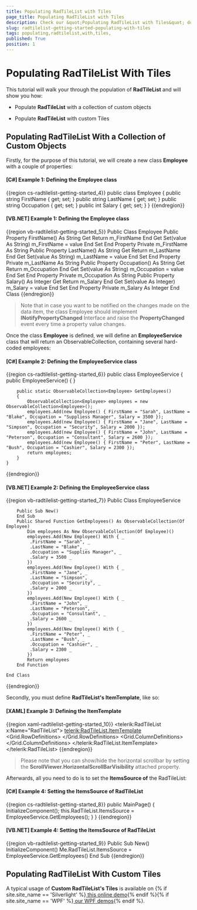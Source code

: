 ```yaml
---
title: Populating RadTileList with Tiles 
page_title: Populating RadTileList with Tiles 
description: Check our &quot;Populating RadTileList with Tiles&quot; documentation article for the RadTileList WPF control.
slug: radtilelist-getting-started-populating-with-tiles
tags: populating,radtilelist,with,tiles,
published: True
position: 1
---
```


# Populating RadTileList With Tiles 



This tutorial will walk your through the population of __RadTileList__ and will show you how:

* Populate __RadTileList__ with a collection of custom objects
        

* Populate __RadTileList__ with custom Tiles
        

## Populating RadTileList With a Collection of Custom Objects

Firstly, for the purpose of this tutorial, we will create a new class __Employee__ with a couple of properties:

#### __[C#] Example 1: Defining the Employee class__

{{region cs-radtilelist-getting-started_4}}
	public class Employee
	{
	    public string FirstName
	    {
	        get;
	        set;
	    }
	    public string LastName
	    {
	        get;
	        set;
	    }
	    public string Occupation
	    {
	        get;
	        set;
	    }
	    public int Salary
	    {
	        get;
	        set;
	    }
	}
{{endregion}}



#### __[VB.NET] Example 1: Defining the Employee class__

{{region vb-radtilelist-getting-started_5}}
	Public Class Employee
	    Public Property FirstName() As String
	        Get
	            Return m_FirstName
	        End Get
	        Set(value As String)
	            m_FirstName = value
	        End Set
	    End Property
	    Private m_FirstName As String
	    Public Property LastName() As String
	        Get
	            Return m_LastName
	        End Get
	        Set(value As String)
	            m_LastName = value
	        End Set
	    End Property
	    Private m_LastName As String
	    Public Property Occupation() As String
	        Get
	            Return m_Occupation
	        End Get
	        Set(value As String)
	            m_Occupation = value
	        End Set
	    End Property
	    Private m_Occupation As String
	    Public Property Salary() As Integer
	        Get
	            Return m_Salary
	        End Get
	        Set(value As Integer)
	            m_Salary = value
	        End Set
	    End Property
	    Private m_Salary As Integer
	End Class
{{endregion}}



>Note that in case you want to be notified on the changes made on the data item, the class Employee should implement __INotifyPropertyChanged__ Interface and raise the __PropertyChanged__ event every time a property value changes.
        

Once the class __Employee__ is defined, we will define an __EmployeeService__ class that will return an ObservableCollection, containing several hard-coded employees:
        

#### __[C#] Example 2: Defining the EmployeeService class__

{{region cs-radtilelist-getting-started_6}}
	public class EmployeeService
	{
	    public EmployeeService()
	    { }
	    
	    public static ObservableCollection<Employee> GetEmployees()
	    {
	        ObservableCollection<Employee> employees = new ObservableCollection<Employee>();
	        employees.Add(new Employee() { FirstName = "Sarah", LastName = "Blake", Occupation = "Suppliess Manager", Salary = 3500 });
	        employees.Add(new Employee() { FirstName = "Jane", LastName = "Simpson", Occupation = "Security", Salary = 2000 });
	        employees.Add(new Employee() { FirstName = "John", LastName = "Peterson", Occupation = "Consultant", Salary = 2600 });
	        employees.Add(new Employee() { FirstName = "Peter", LastName = "Bush", Occupation = "Cashier", Salary = 2300 });
	        return employees;
	    }
	}
{{endregion}}



#### __[VB.NET] Example 2: Defining the EmployeeService class__

{{region vb-radtilelist-getting-started_7}}
	Public Class EmployeeService
	    Public Sub New()
	    End Sub
	    Public Shared Function GetEmployees() As ObservableCollection(Of Employee)
	        Dim employees As New ObservableCollection(Of Employee)()
	        employees.Add(New Employee() With { _
	         .FirstName = "Sarah", _
	         .LastName = "Blake", _
	         .Occupation = "Supplies Manager", _
	         .Salary = 3500 _
	        })
	        employees.Add(New Employee() With { _
	         .FirstName = "Jane", _
	         .LastName = "Simpson", _
	         .Occupation = "Security", _
	         .Salary = 2000 _
	        })
	        employees.Add(New Employee() With { _
	         .FirstName = "John", _
	         .LastName = "Peterson", _
	         .Occupation = "Consultant", _
	         .Salary = 2600 _
	        })
	        employees.Add(New Employee() With { _
	         .FirstName = "Peter", _
	         .LastName = "Bush", _
	         .Occupation = "Cashier", _
	         .Salary = 2300 _
	        })
	        Return employees
	    End Function
	End Class
{{endregion}}



Secondly, you must define __RadTileList's ItemTemplate__, like so:

#### __[XAML] Example 3: Defining the ItemTemplate__

{{region xaml-radtilelist-getting-started_10}}
	<telerik:RadTileList x:Name="RadTileList">
	  <telerik:RadTileList.ItemTemplate>
	    <DataTemplate>
	      <Grid Background="#FF006AC1">
	        <Grid.RowDefinitions>
	          <RowDefinition />
	          <RowDefinition />
	          <RowDefinition />
	          <RowDefinition />
	        </Grid.RowDefinitions>
	        <Grid.ColumnDefinitions>
	          <ColumnDefinition/>
	          <ColumnDefinition/>
	        </Grid.ColumnDefinitions>
	        <TextBlock Grid.Row="0" Grid.Column="0" Text="First Name"/>
	        <TextBlock Grid.Row="0" Grid.Column="1" Text="{Binding FirstName}" />
	        <TextBlock Grid.Row="1" Grid.Column="0" Text="Last Name"/>
	        <TextBlock Grid.Row="1" Grid.Column="1" Text="{Binding LastName}" />
	        <TextBlock Grid.Row="2" Grid.Column="0" Text="Occupation"/>
	        <TextBlock Grid.Row="2" Grid.Column="1" Text="{Binding Occupation}" />
	        <TextBlock Grid.Row="3" Grid.Column="0" Text="Salary"/>
	        <TextBlock Grid.Row="3" Grid.Column="1" Text="{Binding Salary}" />
	      </Grid>
	    </DataTemplate>
	  </telerik:RadTileList.ItemTemplate>
	</telerik:RadTileList>
{{endregion}}



> Please note that you can show/hide the horizontal scrollbar by setting the __ScrollViewer.HorizontalScrollBarVisibility__ attached property.
        

Afterwards, all you need to do is to set the __ItemsSource of__ the RadTileList:

#### __[C#] Example 4: Setting the ItemsSource of RadTileList__

{{region cs-radtilelist-getting-started_8}}
	public MainPage()
	{
	    InitializeComponent();
	    this.RadTileList.ItemsSource = EmployeeService.GetEmployees();
	}
	    }
{{endregion}}



#### __[VB.NET] Example 4: Setting the ItemsSource of RadTileList__

{{region vb-radtilelist-getting-started_9}}
	Public Sub New()
	    InitializeComponent()
	    Me.RadTileList.ItemsSource = EmployeeService.GetEmployees()
	End Sub
{{endregion}}



## Populating RadTileList With Custom Tiles

A typical usage of __Custom RadTileList's Tiles__ is available on {% if site.site_name == 'Silverlight' %}[ this online demo](https://demos.telerik.com/silverlight/#TileList/FirstLook){% endif %}{% if site.site_name == 'WPF' %}[ our WPF demos](https://demos.telerik.com/wpf/){% endif %}.
        
